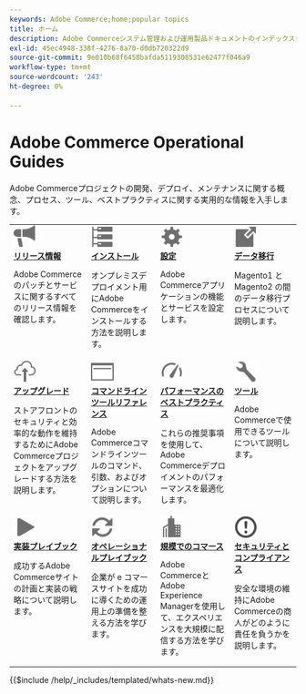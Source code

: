 ```yaml
---
keywords: Adobe Commerce;home;popular topics
title: ホーム
description: Adobe Commerceシステム管理および運用製品ドキュメントのインデックスを参照します。
exl-id: 45ec4948-338f-4276-8a70-d0db720322d9
source-git-commit: 9e010b68f6458bafda5119308531e62477f046a9
workflow-type: tm+mt
source-wordcount: '243'
ht-degree: 0%

---
```


# Adobe Commerce Operational Guides

Adobe Commerceプロジェクトの開発、デプロイ、メンテナンスに関する概念、プロセス、ツール、ベストプラクティスに関する実用的な情報を入手します。

<table>
<tr>
  <td valign="top">
    <a href="https://experienceleague.adobe.com/docs/commerce-operations/release/versions.html">
      <img alt="リリース情報" src="../assets/icons/promote.svg" width="40" height="40"/>
    </a>
    <div>
      <a href="https://experienceleague.adobe.com/docs/commerce-operations/release/versions.html"><strong>リリース情報</strong></a>
      <p>Adobe Commerceのパッチとサービスに関するすべてのリリース情報を確認します。</p>
    </div>
  </td>
  <td valign="top">
    <a href="../installation/overview.md">
      <img alt="インストール" src="../assets/icons/servers.svg" width="40" height="40"/>
    </a>
    <div>
      <a href="../installation/overview.md"><strong>インストール</strong></a>
      <p>オンプレミスデプロイメント用にAdobe Commerceをインストールする方法を説明します。</p>
    </div>
  </td>
  <td valign="top">
    <a href="../configuration/overview.md">
      <img alt="設定" src="../assets/icons/settings.svg" width="40" height="40"/>
    </a>
    <div>
      <a href="../configuration/overview.md"><strong>設定</strong></a>
      <p>Adobe Commerceアプリケーションの機能とサービスを設定します。</p>
    </div>
  </td>
  <td valign="top">
    <a href="../tools/data-migration-tool/how-migration-works.md">
      <img alt="データ移行" src="../assets/icons/move-to.svg" width="40" height="40"/>
    </a>
    <div>
      <a href="../tools/data-migration-tool/how-migration-works.md"><strong>データ移行</strong></a>
      <p>Magento1 とMagento2 の間のデータ移行プロセスについて説明します。</p>
    </div>
  </td>
</tr>
<tr>
  <td valign="top">
    <a href="../upgrade/overview.md">
      <img alt="アップグレード" src="../assets/icons/upload-cloud.svg" width="40" height="40"/>
    </a>
    <div>
      <a href="../upgrade/overview.md"><strong>アップグレード</strong></a>
      <p>ストアフロントのセキュリティと効率的な動作を維持するためにAdobe Commerceプロジェクトをアップグレードする方法を説明します。</p>
    </div>
  </td>
  <td valign="top">
    <a href="https://experienceleague.adobe.com/docs/commerce-operations/reference/commerce.html">
       <img alt="コマンドラインツールリファレンス" src="../assets/icons/page-rule.svg" width="40" height="40"/>
    </a>
    <div>
      <a href="https://experienceleague.adobe.com/docs/commerce-operations/reference/commerce.html"><strong>コマンドラインツールリファレンス</strong></a>
      <p>Adobe Commerceコマンドラインツールのコマンド、引数、およびオプションについて説明します。</p>
    </div>
  </td>
  <td valign="top">
    <a href="../performance/overview.md">
       <img alt="パフォーマンス" src="../assets/icons/gauge.svg" width="40" height="40"/>
    </a>
    <div>
      <a href="../performance/overview.md"><strong>パフォーマンスのベストプラクティス</strong></a>
      <p>これらの推奨事項を使用して、Adobe Commerceデプロイメントのパフォーマンスを最適化します。</p>
    </div>
  </td>
  <td valign="top">
    <a href="../tools/overview.md">
       <img alt="ツール" src="../assets/icons/wrench.svg" width="40" height="40"/>
    </a>
    <div>
      <a href="../tools/overview.md"><strong>ツール</strong></a>
      <p>Adobe Commerceで使用できるツールについて説明します。</p>
    </div>
  </td>
</tr>
<tr>
  <td valign="top">
    <a href="../implementation-playbook/overview.md">
      <img alt="実装" src="../assets/icons/play.svg" width="40" height="40"/>
    </a>
    <div>
      <a href="../implementation-playbook/overview.md"><strong>実装プレイブック</strong></a>
      <p>成功するAdobe Commerceサイトの計画と実装の戦略について説明します。</p>
    </div>
  </td>
  <td valign="top">
    <a href="../operational-playbook/overview.md">
       <img alt="運用" src="../assets/icons/refresh.svg" width="40" height="40"/>
    </a>
    <div>
      <a href="../operational-playbook/overview.md"><strong>オペレーショナルプレイブック</strong></a>
      <p>企業が e コマースサイトを成功に導くための運用上の準備を整える方法を学びます。</p>
    </div>
  </td>
  <td valign="top">
    <a href="../operational-playbook/overview.md">
       <img alt="大規模法人" src="../assets/icons/enterprise.svg" width="40" height="40"/>
    </a>
    <div>
      <a href="../commerce-at-scale/overview.md"><strong>規模でのコマース</strong></a>
      <p>Adobe CommerceとAdobe Experience Managerを使用して、エクスペリエンスを大規模に配信する方法を学びます。</p>
    </div>
  </td>
  <td valign="top">
    <a href="../security-and-compliance/overview.md">
       <img alt="大規模法人" src="../assets/icons/alert-circle.svg" width="40" height="40"/>
    </a>
    <div>
      <a href="../security-and-compliance/overview.md"><strong>セキュリティとコンプライアンス</strong></a>
      <p>安全な環境の維持にAdobe Commerceの商人がどのように責任を負うかを説明します。</p>
    </div>
  </td>
</tr>
</table>

{{$include /help/_includes/templated/whats-new.md}}
